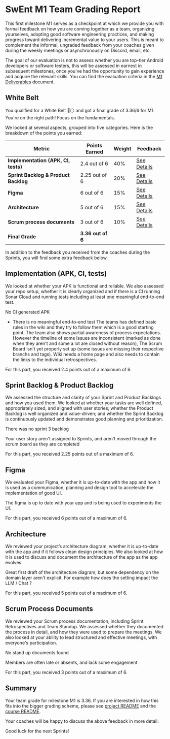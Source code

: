 # SwEnt M1 Team Grading Report

This first milestone M1 serves as a checkpoint at which we provide you with formal feedback on how you are coming together as a team, organizing yourselves, adopting good software engineering practices, and making progress toward delivering incremental value to your users. This is meant to complement the informal, ungraded feedback from your coaches given during the weekly meetings or asynchronously on Discord, email, etc.

The goal of our evaluation is not to assess whether you are top-tier Android developers or software testers, this will be assessed in earnest in subsequent milestones, once you've had the opportunity to gain experience and acquire the relevant skills. You can find the evaluation criteria in the [M1 Deliverables](https://github.com/swent-epfl/public/blob/main/project/M1.md) document.


## White Belt

You qualified for a White Belt 🥋⚪ and got a final grade of 3.36/6 for M1. You're on the right path! Focus on the fundamentals. 

We looked at several aspects, grouped into five categories. Here is the breakdown of the points you earned:

| Metric                          | **Points Earned**              | **Weight** | **Feedback**                              |
|---------------------------------|--------------------------------|------------|-------------------------------------------|
| **Implementation (APK, CI, tests)** | 2.4 out of 6 | 40%        | [See Details](#implementation-apk-ci-tests) |
| **Sprint Backlog & Product Backlog** | 2.25 out of 6      | 20%        | [See Details](#sprint-backlog--product-backlog) |
| **Figma**                       | 6 out of 6       | 15%        | [See Details](#figma)                     |
| **Architecture**                | 5 out of 6 | 15%       | [See Details](#architecture)               |
| **Scrum process documents**     | 3 out of 6       | 10%        | [See Details](#scrum-process-documents)    |
| **Final Grade**                 | **3.36 out of 6**    |            |                                           |


In addition to the feedback you received from the coaches during the Sprints, you will find some extra feedback below.

## Implementation (APK, CI, tests)

We looked at whether your APK is functional and reliable. We also assessed your repo setup, whether it is clearly organized and if there is a CI running Sonar Cloud and running tests including at least one meaningful end-to-end test.

No CI generated APK
- There is no meaningful end-to-end test
The teams has defined basic rules in the wiki and they try to follow them which is a good starting point. The team also shows partial awareness of process expectations. However the timeline of some Issues are inconsistent (marked as done when they aren't and some a lot are closed without reason), The Scrum Board isn't yet properly set up (some issues are missing their respective branchs and tags). Wiki needs a home page and also needs to contain the links to the individual retrospectives.

For this part, you received 2.4 points out of a maximum of 6.

## Sprint Backlog & Product Backlog

We assessed the structure and clarity of your Sprint and Product Backlogs and how you used them.
We looked at whether your tasks are well defined, appropriately sized, and aligned with user stories; whether the Product Backlog is well organized and value-driven; and whether the Sprint Backlog is continuously updated and demonstrates good planning and prioritization.

There was no sprint 3 backlog

Your user story aren't assigned to Sprints, and aren't moved through the scrum board as they are completed

For this part, you received 2.25 points out of a maximum of 6.

## Figma

We evaluated your Figma, whether it is up-to-date with the app and how it is used as a communication, planning and design tool to accelerate the implementation of good UI.

The figma is up to date with your app and is being used to experiments the UI.

For this part, you received 6 points out of a maximum of 6.

## Architecture

We reviewed your project’s architecture diagram, whether it is up-to-date with the app and if it follows clean design principles. We also looked at how it is used to discuss and document the architecture of the app as the app evolves.

Great first draft of the architecture diagram, but some dependency on the domain layer aren't explicit. For example how does the setting impact the LLM / Chat ?

For this part, you received 5 points out of a maximum of 6.

## Scrum Process Documents

We reviewed your Scrum process documentation, including Sprint Retrospectives and Team Standup. We assessed whether they documented the process in detail, and how they were used to prepare the meetings. We also looked at your ability to lead structured and effective meetings, with everyone's participation.

No stand up documents found

Members are often late or absents, and lack some engagement

For this part, you received 3 points out of a maximum of 6.

## Summary

Your team grade for milestone M1 is 3.36. If you are interested in how this fits into the bigger grading scheme, please see [project README](https://github.com/swent-epfl/public/blob/main/project/README.md) and the [course README](https://github.com/swent-epfl/public/blob/main/README.md).

Your coaches will be happy to discuss the above feedback in more detail.

Good luck for the next Sprints!